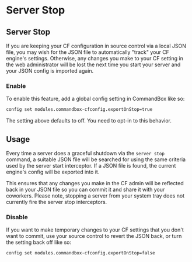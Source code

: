 # Server Stop

## Server Stop

If you are keeping your CF configuration in source control via a local JSON file, you may wish for the JSON file to automatically "track" your CF engine's settings. Otherwise, any changes you make to your CF setting in the web administrator will be lost the next time you start your server and your JSON config is imported again.

### Enable

To enable this feature, add a global config setting in CommandBox like so:

```bash
config set modules.commandbox-cfconfig.exportOnStop=true
```

The setting above defaults to off. You need to opt-in to this behavior.

## Usage

Every time a server does a graceful shutdown via the `server stop` command, a suitable JSON file will be searched for using the same criteria used by the server start interceptor. If a JSON file is found, the current engine's config will be exported into it.

This ensures that any changes you make in the CF admin will be reflected back in your JSON file so you can commit it and share it with your coworkers. Please note, stopping a server from your system tray does not currently fire the server stop interceptors.

### Disable

If you want to make temporary changes to your CF settings that you don't want to commit, use your source control to revert the JSON back, or turn the setting back off like so:

```bash
config set modules.commandbox-cfconfig.exportOnStop=false
```

